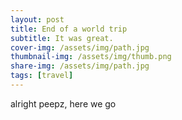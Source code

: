 ```yaml
---
layout: post
title: End of a world trip
subtitle: It was great. 
cover-img: /assets/img/path.jpg
thumbnail-img: /assets/img/thumb.png
share-img: /assets/img/path.jpg
tags: [travel]
---
```


alright peepz, here we go
